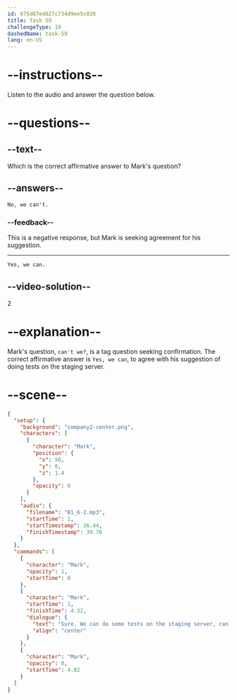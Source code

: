```yaml
---
id: 675d87ed627c734d9ee5c028
title: Task 59
challengeType: 19
dashedName: task-59
lang: en-US
---
```


<!-- SPEAKING -->

<!-- (audio) Mark: Sure. We can do some tests on the staging server, can't we? -->

# --instructions--

Listen to the audio and answer the question below.

# --questions--

## --text--

Which is the correct affirmative answer to Mark's question?

## --answers--

`No, we can't.`

### --feedback--

This is a negative response, but Mark is seeking agreement for his suggestion.

---

`Yes, we can.`

## --video-solution--

2

# --explanation--

Mark's question, `can't we?`, is a tag question seeking confirmation. The correct affirmative answer is `Yes, we can`, to agree with his suggestion of doing tests on the staging server.

# --scene--

```json
{
  "setup": {
    "background": "company2-center.png",
    "characters": [
      {
        "character": "Mark",
        "position": {
          "x": 50,
          "y": 0,
          "z": 1.4
        },
        "opacity": 0
      }
    ],
    "audio": {
      "filename": "B1_6-2.mp3",
      "startTime": 1,
      "startTimestamp": 36.44,
      "finishTimestamp": 39.76
    }
  },
  "commands": [
    {
      "character": "Mark",
      "opacity": 1,
      "startTime": 0
    },
    {
      "character": "Mark",
      "startTime": 1,
      "finishTime": 4.32,
      "dialogue": {
        "text": "Sure. We can do some tests on the staging server, can't we?",
        "align": "center"
      }
    },
    {
      "character": "Mark",
      "opacity": 0,
      "startTime": 4.82
    }
  ]
}
```
